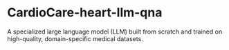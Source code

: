 # CardioCare-heart-llm-qna
A specialized large language model (LLM) built from scratch and trained on high-quality, domain-specific medical datasets.
